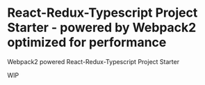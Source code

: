 # React-Redux-Typescript Project Starter - powered by Webpack2 optimized for performance
Webpack2 powered React-Redux-Typescript Project Starter

WIP
